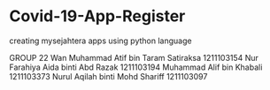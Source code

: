 # Covid-19-App-Register
creating mysejahtera apps using python language

GROUP 22
Wan Muhammad Atif bin Taram Satiraksa  1211103154
Nur Farahiya Aida binti Abd Razak 1211103194
Muhammad Alif bin Khabali  1211103373
Nurul Aqilah binti Mohd Shariff 1211103097

